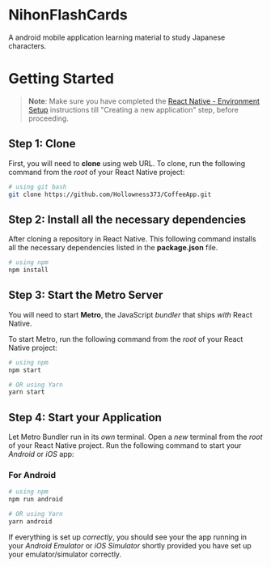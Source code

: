 # NihonFlashCards
A android mobile application learning material to study Japanese characters.

# Getting Started

>**Note**: Make sure you have completed the [React Native - Environment Setup](https://reactnative.dev/docs/environment-setup) instructions till "Creating a new application" step, before proceeding.

## Step 1: Clone

First, you will need to **clone** using web URL. To clone, run the following command from the _root_ of your React Native project:

```bash
# using git bash
git clone https://github.com/Hollowness373/CoffeeApp.git

```

## Step 2: Install all the necessary dependencies

After cloning a repository in React Native. This following command installs all the necessary dependencies listed in the **package.json** file.

```bash
# using npm
npm install

```

## Step 3: Start the Metro Server

You will need to start **Metro**, the JavaScript _bundler_ that ships _with_ React Native.

To start Metro, run the following command from the _root_ of your React Native project:

```bash
# using npm
npm start

# OR using Yarn
yarn start
```

## Step 4: Start your Application

Let Metro Bundler run in its _own_ terminal. Open a _new_ terminal from the _root_ of your React Native project. Run the following command to start your _Android_ or _iOS_ app:

### For Android

```bash
# using npm
npm run android

# OR using Yarn
yarn android
```

If everything is set up _correctly_, you should see your the app running in your _Android Emulator_ or _iOS Simulator_ shortly provided you have set up your emulator/simulator correctly.
